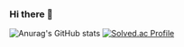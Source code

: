 ### Hi there 👋

<!--
**yichoya/yichoya** is a ✨ _special_ ✨ repository because its `README.md` (this file) appears on your GitHub profile.

Here are some ideas to get you started:

- 🔭 I’m currently working on ...
- 🌱 I’m currently learning ...
- 👯 I’m looking to collaborate on ...
- 🤔 I’m looking for help with ...
- 💬 Ask me about ...
- 📫 How to reach me: ...
- 😄 Pronouns: ...
- ⚡ Fun fact: ...
-->

![Anurag's GitHub stats](https://github-readme-stats.vercel.app/api?username=yichoya&show_icons=true&theme=transparent)
[![Solved.ac Profile](http://mazassumnida.wtf/api/v2/generate_badge?boj=tensi96)](https://solved.ac/tensi96/)
